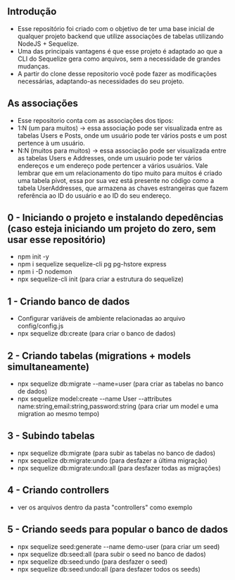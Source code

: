 ## Introdução
- Esse repositório foi criado com o objetivo de ter uma base inicial de qualquer projeto backend que utilize associações de tabelas utilizando NodeJS + Sequelize.
- Uma das principais vantagens é que esse projeto é adaptado ao que a CLI do Sequelize gera como arquivos, sem a necessidade de grandes mudanças.
- A partir do clone desse repositorio você pode fazer as modificações necessárias, adaptando-as necessidades do seu projeto.

## As associações
- Esse repositorio conta com as associações dos tipos:
- 1:N (um para muitos) -> essa associação pode ser visualizada entre as tabelas Users e Posts, onde um usuário pode ter vários posts e um post pertence à um usuário.
- N:N (muitos para muitos) -> essa associação pode ser visualizada entre as tabelas Users e Addresses, onde um usuário pode ter vários endereços e um endereço pode pertencer a vários usuários. Vale lembrar que em um relacionamento do tipo muito para muitos é criado uma tabela pivot, essa por sua vez está presente no código como a tabela UserAddresses, que armazena as chaves estrangeiras que fazem referência ao ID do usuário e ao ID do seu endereço.

## 0 - Iniciando o projeto e instalando depedências (caso esteja iniciando um projeto do zero, sem usar esse repositório)

- npm init -y
- npm i sequelize sequelize-cli pg pg-hstore express
- npm i -D nodemon
- npx sequelize-cli init (para criar a estrutura do sequelize)

## 1 - Criando banco de dados

- Configurar variáveis de ambiente relacionadas ao arquivo config/config.js
- npx sequelize db:create (para criar o banco de dados)

## 2 - Criando tabelas (migrations + models simultaneamente)

- npx sequelize db:migrate --name=user (para criar as tabelas no banco de dados)
- npx sequelize model:create --name User --attributes name:string,email:string,password:string (para criar um model e uma
  migration ao mesmo tempo)

## 3 - Subindo tabelas

- npx sequelize db:migrate (para subir as tabelas no banco de dados)
- npx sequelize db:migrate:undo (para desfazer a última migração)
- npx sequelize db:migrate:undo:all (para desfazer todas as migrações)

## 4 - Criando controllers

- ver os arquivos dentro da pasta "controllers" como exemplo

## 5 - Criando seeds para popular o banco de dados

- npx sequelize seed:generate --name demo-user (para criar um seed)
- npx sequelize db:seed:all (para subir o seed no banco de dados)
- npx sequelize db:seed:undo (para desfazer o seed)
- npx sequelize db:seed:undo:all (para desfazer todos os seeds)
